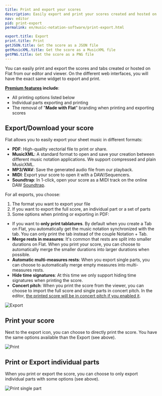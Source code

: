```yaml
---
title: Print and export your scores
description: Easily export and print your scores created and hosted on Flat
nav: editor
pid: print-export
permalink: en/music-notation-software/print-export.html

export.title: Export
print.title: Print
getJSON.title: Get the score as a JSON file
getMusicXML.title: Get the score as a MusicXML file
getPNG.title: Get the score as a PNG file
---
```


You can easily print and export the scores and tabs created or hosted on Flat from our editor and viewer. On the different web interfaces, you will have the exact same widget to export and print.

**[Premium features](https://flat.io/pricing) include**:
* All printing options listed below
* Individual parts exporting and printing
* The removal of "**Made with Flat**" branding when printing and exporting scores

## Export/Download your score

Flat allows you to easily export your sheet music in different formats:

* **PDF**: High-quality vectorial file to print or share.
* **MusicXML**: A standard format to open and save your creation between different music notation applications. We support compressed and plain MusicXML.
* **MP3/WAV**: Save the generated audio file from our playback.
* **MIDI**: Export your score to open it with a DAW/Sequencers.
* **Soundtrap**: In 1-click, open your score as a MIDI track on the online DAW [Soundtrap](https://www.soundtrap.com).

For all exports, you choose:

1. The format you want to export your file
2. If you want to export the full score, an individual part or a set of parts
3. Some options when printing or exporting in PDF:
  * If you want to **only print tablatures**. By default when you create a Tab on Flat, you automatically get the music notation synchronized with the tab. You can only print the tab instead of the couple Notation + Tab.
  * **Merge rests in measures**: It's common that rests are split into smaller durations on Flat. When you print your score, you can choose to automatically merge the smaller durations into larger durations when possible.
  * **Automatic multi-measures rests**: When you export single parts, you can choose to automatically merge empty measures into multi-measures rests.
  * **Hide time signatures**: At this time we only support hiding time signatures when printing the score.
  * **Concert pitch**: When you print the score from the viewer, you can choose to import the full score and single parts in concert pitch. In the editor, [the printed score will be in concert pitch if you enabled it](/help/en/music-notation-software/concertpitch.html). 

![Export](/help/assets/img/editor/export.png)

## Print your score

Next to the export icon, you can choose to directly print the score. You have the same options available than the Export (see above).

![Print](/help/assets/img/editor/print.gif)

## Print or Export individual parts

When you print or export the score, you can choose to only export individual parts with some options (see above).

![Print single part](/help/assets/img/editor/print-single-part.gif)